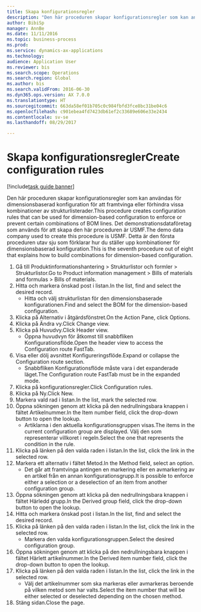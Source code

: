 ```yaml
--- 
title: Skapa konfigurationsregler
description: "Den här proceduren skapar konfigurationsregler som kan användas för dimensionsbaserad konfiguration för att framtvinga eller förhindra vissa kombinationer av strukturlisterader."
author: BibiSp
manager: AnnBe
ms.date: 11/11/2016
ms.topic: business-process
ms.prod: 
ms.service: dynamics-ax-applications
ms.technology: 
audience: Application User
ms.reviewer: bis
ms.search.scope: Operations
ms.search.region: Global
ms.author: bis
ms.search.validFrom: 2016-06-30
ms.dyn365.ops.version: AX 7.0.0
ms.translationtype: HT
ms.sourcegitcommit: 663da58ef01b705c0c984fbfd3fce8bc31be04c6
ms.openlocfilehash: c901ebea4fd7423db61ef2c33689e606e33e2434
ms.contentlocale: sv-se
ms.lasthandoff: 08/29/2017

---
```

# <a name="create-configuration-rules"></a><span data-ttu-id="8bdb5-103">Skapa konfigurationsregler</span><span class="sxs-lookup"><span data-stu-id="8bdb5-103">Create configuration rules</span></span>

[!include[task guide banner](../../includes/task-guide-banner.md)]

<span data-ttu-id="8bdb5-104">Den här proceduren skapar konfigurationsregler som kan användas för dimensionsbaserad konfiguration för att framtvinga eller förhindra vissa kombinationer av strukturlisterader.</span><span class="sxs-lookup"><span data-stu-id="8bdb5-104">This procedure creates configuration rules that can be used for dimension-based configuration to enforce or prevent certain combinations of BOM lines.</span></span> <span data-ttu-id="8bdb5-105">Det demonstrationsdataföretag som används för att skapa den här proceduren är USMF.</span><span class="sxs-lookup"><span data-stu-id="8bdb5-105">The demo data company used to create this procedure is USMF.</span></span> <span data-ttu-id="8bdb5-106">Detta är den första proceduren utav sju som förklarar hur du ställer upp kombinationer för dimensionsbaserad konfiguration.</span><span class="sxs-lookup"><span data-stu-id="8bdb5-106">This is the seventh procedure out of eight that explains how to build combinations for dimension-based configuration.</span></span>

1. <span data-ttu-id="8bdb5-107">Gå till Produktinformationshantering > Strukturlistor och formler > Strukturlistor.</span><span class="sxs-lookup"><span data-stu-id="8bdb5-107">Go to Product information management > Bills of materials and formulas > Bills of materials.</span></span>
2. <span data-ttu-id="8bdb5-108">Hitta och markera önskad post i listan.</span><span class="sxs-lookup"><span data-stu-id="8bdb5-108">In the list, find and select the desired record.</span></span>
    * <span data-ttu-id="8bdb5-109">Hitta och välj strukturlistan för den dimensionsbaserade konfigurationen.</span><span class="sxs-lookup"><span data-stu-id="8bdb5-109">Find and select the BOM for the dimension-based configuration.</span></span>  
3. <span data-ttu-id="8bdb5-110">Klicka på Alternativ i åtgärdsfönstret.</span><span class="sxs-lookup"><span data-stu-id="8bdb5-110">On the Action Pane, click Options.</span></span>
4. <span data-ttu-id="8bdb5-111">Klicka på Ändra vy.</span><span class="sxs-lookup"><span data-stu-id="8bdb5-111">Click Change view.</span></span>
5. <span data-ttu-id="8bdb5-112">Klicka på Huvudvy.</span><span class="sxs-lookup"><span data-stu-id="8bdb5-112">Click Header view.</span></span>
    * <span data-ttu-id="8bdb5-113">Öppna huvudvyn för åtkomst till snabbfliken Konfigurationsflöde.</span><span class="sxs-lookup"><span data-stu-id="8bdb5-113">Open the header view to access the Configuration route FastTab.</span></span>  
6. <span data-ttu-id="8bdb5-114">Visa eller dölj avsnittet Konfigureringsflöde.</span><span class="sxs-lookup"><span data-stu-id="8bdb5-114">Expand or collapse the Configuration route section.</span></span>
    * <span data-ttu-id="8bdb5-115">Snabbfliken Konfigurationsflöde måste vara i det expanderade läget.</span><span class="sxs-lookup"><span data-stu-id="8bdb5-115">The Configuration route FastTab must be in the expanded mode.</span></span>  
7. <span data-ttu-id="8bdb5-116">Klicka på konfigurationsregler.</span><span class="sxs-lookup"><span data-stu-id="8bdb5-116">Click Configuration rules.</span></span>
8. <span data-ttu-id="8bdb5-117">Klicka på Ny.</span><span class="sxs-lookup"><span data-stu-id="8bdb5-117">Click New.</span></span>
9. <span data-ttu-id="8bdb5-118">Markera vald rad i listan.</span><span class="sxs-lookup"><span data-stu-id="8bdb5-118">In the list, mark the selected row.</span></span>
10. <span data-ttu-id="8bdb5-119">Öppna sökningen genom att klicka på den nedrullningsbara knappen i fältet Artikelnummer.</span><span class="sxs-lookup"><span data-stu-id="8bdb5-119">In the Item number field, click the drop-down button to open the lookup.</span></span>
    * <span data-ttu-id="8bdb5-120">Artiklarna i den aktuella konfigurationsgruppen visas.</span><span class="sxs-lookup"><span data-stu-id="8bdb5-120">The items in the current configuration group are displayed.</span></span> <span data-ttu-id="8bdb5-121">Välj den som representerar villkoret i regeln.</span><span class="sxs-lookup"><span data-stu-id="8bdb5-121">Select the one that represents the condition in the rule.</span></span>  
11. <span data-ttu-id="8bdb5-122">Klicka på länken på den valda raden i listan.</span><span class="sxs-lookup"><span data-stu-id="8bdb5-122">In the list, click the link in the selected row.</span></span>
12. <span data-ttu-id="8bdb5-123">Markera ett alternativ i fältet Metod.</span><span class="sxs-lookup"><span data-stu-id="8bdb5-123">In the Method field, select an option.</span></span>
    * <span data-ttu-id="8bdb5-124">Det går att framtvinga antingen en markering eller en avmarkering av en artikel från en annan konfigurationsgrupp.</span><span class="sxs-lookup"><span data-stu-id="8bdb5-124">It is possible to enforce either a selection or a deselection of an item from another configuration group.</span></span>  
13. <span data-ttu-id="8bdb5-125">Öppna sökningen genom att klicka på den nedrullningsbara knappen i fältet Härledd grupp.</span><span class="sxs-lookup"><span data-stu-id="8bdb5-125">In the Derived group field, click the drop-down button to open the lookup.</span></span>
14. <span data-ttu-id="8bdb5-126">Hitta och markera önskad post i listan.</span><span class="sxs-lookup"><span data-stu-id="8bdb5-126">In the list, find and select the desired record.</span></span>
15. <span data-ttu-id="8bdb5-127">Klicka på länken på den valda raden i listan.</span><span class="sxs-lookup"><span data-stu-id="8bdb5-127">In the list, click the link in the selected row.</span></span>
    * <span data-ttu-id="8bdb5-128">Markera den valda konfigurationsgruppen.</span><span class="sxs-lookup"><span data-stu-id="8bdb5-128">Select the desired configuration group.</span></span>  
16. <span data-ttu-id="8bdb5-129">Öppna sökningen genom att klicka på den nedrullningsbara knappen i fältet Härlett artikelnummer.</span><span class="sxs-lookup"><span data-stu-id="8bdb5-129">In the Derived item number field, click the drop-down button to open the lookup.</span></span>
17. <span data-ttu-id="8bdb5-130">Klicka på länken på den valda raden i listan.</span><span class="sxs-lookup"><span data-stu-id="8bdb5-130">In the list, click the link in the selected row.</span></span>
    * <span data-ttu-id="8bdb5-131">Välj det artikelnummer som ska markeras eller avmarkeras beroende på vilken metod som har valts.</span><span class="sxs-lookup"><span data-stu-id="8bdb5-131">Select the item number that will be either selected or deselected depending on the chosen method.</span></span>  
18. <span data-ttu-id="8bdb5-132">Stäng sidan.</span><span class="sxs-lookup"><span data-stu-id="8bdb5-132">Close the page.</span></span>



